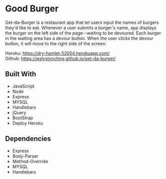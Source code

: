 <h1><strong>Good Burger</strong></h1>
<tr>
 
<p>Get-da-Burger is a restaurant app that let users input the names of burgers they'd like to eat. Whenever a user submits a burger's name, app displays the burger on the left side of the page--waiting to be devoured. Each burger in the waiting area has a devour button. When the user clicks the devour button, it will move to the right side of the screen. 
</p>

Heroku: https://dry-hamlet-52054.herokuapp.com/
<br>
Github: https://wslystvnchng.github.io/get-da-burger/


<h2>Built With</h2>
<ul>
<li>JavaScript</li>
 <li>Node</li>
<li>Express</li>
<li>MYSQL</li>
<li>Handlebars</li>
<li>jQuery</li>
<li>BootStrap</li>
<li>Deploy Heroku</li>
</ul>

<h2>Dependencies</h2>
<ul>
<li>Express</li>
 <li>Body-Parser</li>
<li>Method-Override</li>
<li>MYSQL</li>
<li>Handlebars</li>
</ul>



